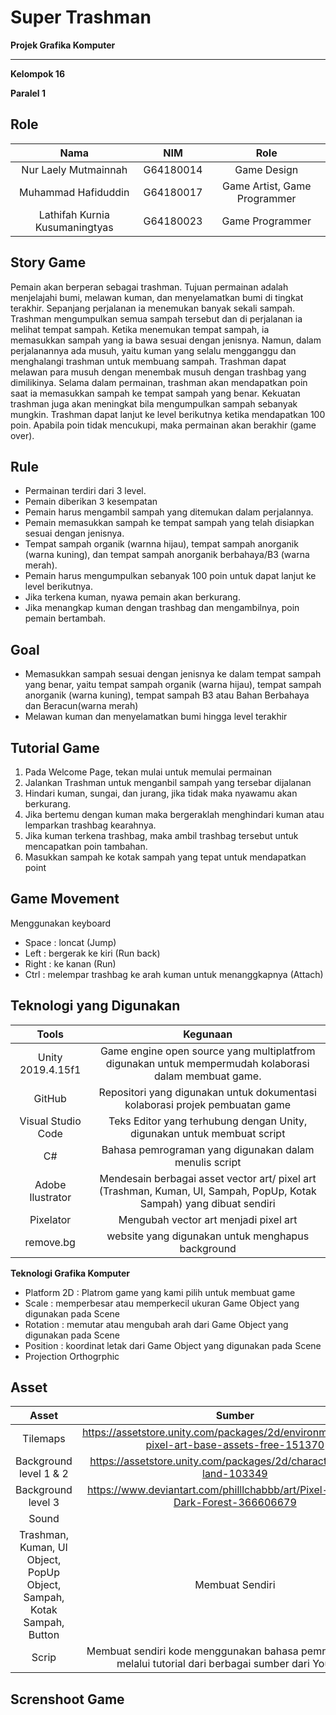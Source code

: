 # Super Trashman
**Projek Grafika Komputer**
___

**Kelompok 16**

**Paralel 1**


## Role

**Nama**|**NIM**|**Role**
:-----:|:-----: |:-----:
Nur Laely Mutmainnah | G64180014| Game Design
Muhammad Hafiduddin | G64180017 | Game Artist, Game Programmer
Lathifah Kurnia Kusumaningtyas | G64180023 | Game Programmer


## Story Game
Pemain akan berperan sebagai trashman. Tujuan permainan adalah menjelajahi bumi, melawan kuman, dan menyelamatkan bumi di tingkat terakhir. Sepanjang perjalanan ia menemukan banyak sekali sampah. Trashman mengumpulkan semua sampah tersebut dan di perjalanan ia melihat tempat sampah. Ketika menemukan tempat sampah, ia memasukkan sampah yang ia bawa sesuai dengan jenisnya. Namun, dalam perjalanannya ada musuh, yaitu kuman yang selalu mengganggu dan menghalangi trashman untuk membuang sampah. Trashman dapat melawan para musuh dengan menembak musuh dengan trashbag yang dimilikinya. Selama dalam permainan, trashman akan mendapatkan poin saat ia memasukkan sampah ke tempat sampah yang benar. Kekuatan trashman juga akan meningkat  bila mengumpulkan sampah sebanyak mungkin. Trashman dapat lanjut ke level berikutnya ketika mendapatkan 100 poin. Apabila poin tidak mencukupi, maka permainan akan berakhir (game over).


## Rule
- Permainan terdiri dari 3 level.  
- Pemain diberikan 3 kesempatan 
- Pemain harus mengambil sampah yang ditemukan dalam perjalannya.
- Pemain memasukkan sampah ke tempat sampah yang telah disiapkan sesuai dengan jenisnya.
- Tempat sampah organik (warnna hijau), tempat sampah anorganik (warna kuning), dan tempat sampah anorganik berbahaya/B3 (warna merah).
- Pemain harus mengumpulkan sebanyak 100 poin untuk dapat lanjut ke level berikutnya. 
- Jika terkena kuman, nyawa pemain akan berkurang.  
- Jika menangkap kuman dengan trashbag dan mengambilnya, poin pemain bertambah.
 

## Goal
- Memasukkan sampah sesuai dengan jenisnya ke dalam tempat sampah yang benar, yaitu tempat sampah organik (warna hijau), tempat sampah anorganik (warna kuning), tempat sampah B3 atau Bahan Berbahaya dan Beracun(warna merah)
- Melawan kuman dan menyelamatkan bumi hingga level terakhir

## Tutorial Game
1. Pada Welcome Page, tekan mulai untuk memulai permainan
3. Jalankan Trashman untuk menganbil sampah yang tersebar dijalanan
4. Hindari kuman, sungai, dan jurang, jika tidak maka nyawamu akan berkurang.
5. Jika bertemu dengan kuman maka bergeraklah menghindari kuman atau lemparkan trashbag kearahnya.
6. Jika kuman terkena trashbag, maka ambil trashbag tersebut untuk mencapatkan poin tambahan.
7. Masukkan sampah ke kotak sampah yang tepat untuk mendapatkan point


## Game Movement
Menggunakan keyboard
- Space : loncat (Jump)
- Left : bergerak ke kiri (Run back)
- Right : ke kanan (Run)
- Ctrl : melempar trashbag ke arah kuman untuk menanggkapnya (Attach)

## Teknologi yang Digunakan

**Tools** | **Kegunaan**
:-----:|:-----:
Unity 2019.4.15f1 | Game engine open source yang multiplatfrom digunakan untuk mempermudah kolaborasi dalam membuat game.
GitHub | Repositori yang digunakan untuk dokumentasi kolaborasi projek pembuatan game 
Visual Studio Code | Teks Editor yang terhubung dengan Unity, digunakan untuk membuat script 
C#| Bahasa pemrograman yang digunakan dalam menulis script
Adobe Ilustrator | Mendesain berbagai asset vector art/ pixel art (Trashman, Kuman, UI, Sampah, PopUp, Kotak Sampah) yang dibuat sendiri
Pixelator | Mengubah vector art menjadi pixel art
remove.bg | website yang digunakan untuk menghapus background


**Teknologi Grafika Komputer** 

- Platform 2D : Platrom game yang kami pilih untuk membuat game 
- Scale :  memperbesar atau memperkecil ukuran Game Object yang digunakan pada Scene
- Rotation : memutar atau mengubah arah dari Game Object yang digunakan pada Scene
- Position : koordinat letak dari Game Object yang digunakan pada Scene
- Projection Orthogrphic 


## Asset
**Asset**| **Sumber**
:-----:|:-----:
Tilemaps | https://assetstore.unity.com/packages/2d/environments/nature-pixel-art-base-assets-free-151370
Background level 1 & 2| https://assetstore.unity.com/packages/2d/characters/sunny-land-103349
Background level 3 | https://www.deviantart.com/philllchabbb/art/Pixel-Moldering-Dark-Forest-366606679
Sound | 
Trashman, Kuman, UI Object, PopUp Object, Sampah, Kotak Sampah, Button| Membuat Sendiri
Scrip | Membuat sendiri kode menggunakan bahasa pemrograman C# melalui tutorial dari berbagai sumber dari YouTube

## Screnshoot Game

